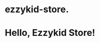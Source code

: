 # ezzykid-store. <html>
<head><title>Test</title></head>
<body><h1>Hello, Ezzykid Store!</h1></body>
</html>

